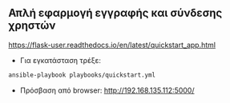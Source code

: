 ## Απλή εφαρμογή εγγραφής και σύνδεσης χρηστών 

https://flask-user.readthedocs.io/en/latest/quickstart_app.html 


* Για εγκατάσταση τρέξε:

```bash
ansible-playbook playbooks/quickstart.yml 
```

* Πρόσβαση από browser: http://192.168.135.112:5000/

